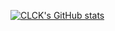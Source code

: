 [![CLCK's GitHub stats](https://readme-stats.clckblog.space/api?username=999V)](https://readme-stats.clckblog.space/)
